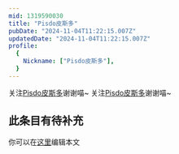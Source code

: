 ```yaml
---
mid: 1319590030
title: "Pisdo皮斯多"
pubDate: "2024-11-04T11:22:15.007Z"
updatedDate: "2024-11-04T11:22:15.007Z"
profile:
  {
    Nickname: ["Pisdo皮斯多"],
  }
---
```


关注[Pisdo皮斯多](https://space.bilibili.com/1319590030)谢谢喵~ 关注[Pisdo皮斯多](https://space.bilibili.com/1319590030)谢谢喵~

## 此条目有待补充
你可以在[这里](https://github.com/Yuhanawa/VTuber.ICU/edit/master/src/content/v/Pisdo皮斯多/index.md)编辑本文
